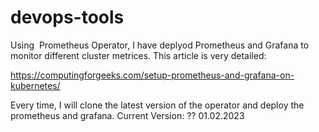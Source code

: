 # devops-tools

Using  Prometheus Operator, I have deplyod Prometheus and Grafana to monitor different cluster metrices. This article is very detailed:

https://computingforgeeks.com/setup-prometheus-and-grafana-on-kubernetes/

Every time, I will clone the latest version of the operator and deploy the prometheus and grafana. 
Current Version: ?? 01.02.2023

